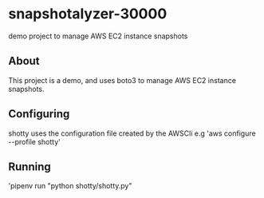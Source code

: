 # snapshotalyzer-30000
demo project to manage AWS EC2 instance snapshots

## About 
This project is a demo, and uses boto3 to manage AWS EC2 instance snapshots.

## Configuring

shotty uses the configuration file created by the AWSCli e.g
'aws configure --profile shotty'

## Running
'pipenv run "python shotty/shotty.py"


